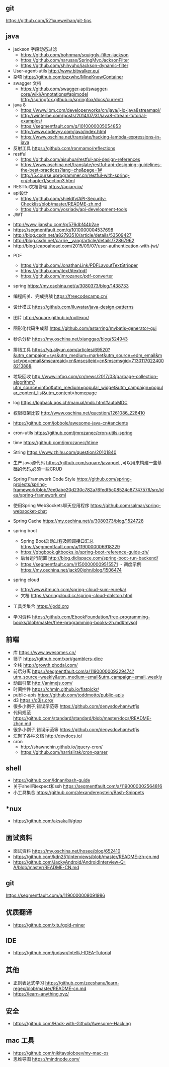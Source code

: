 ## git

https://github.com/521xueweihan/git-tips
## java
+ jackson 字段动态过滤 
  - https://github.com/bohnman/squiggly-filter-jackson
  - https://github.com/narusas/SpringMvcJacksonFilter
  - https://github.com/shihyuho/jackson-dynamic-filter
+ User-agent-utils http://www.bitwalker.eu/
+ 杂项 https://github.com/pzxwhc/MineKnowContainer
+ swagger 文档 
  - https://github.com/swagger-api/swagger-core/wiki/Annotations#apimodel http://springfox.github.io/springfox/docs/current/
+ java 8 
  - https://www.ibm.com/developerworks/cn/java/j-lo-java8streamapi/
  - http://winterbe.com/posts/2014/07/31/java8-stream-tutorial-examples/
  - https://segmentfault.com/q/1010000005054853
  - http://www.codeyyy.com/java/index.html
  - https://www.oschina.net/translate/hacking-lambda-expressions-in-java
+ 反射工具 https://github.com/ronmamo/reflections
+ restful 
  - https://github.com/aisuhua/restful-api-design-references
  - https://www.oschina.net/translate/restful-api-designing-guidelines-the-best-practices?lang=chs&page=1#
  - http://5.course.uprogrammer.cn/restful-with-spring-cn/chapter1/section3.html
+ RESTful文档管理 https://apiary.io/ 
+ api设计 
  - https://github.com/shieldfy/API-Security-Checklist/blob/master/README-zh.md
  - https://github.com/yosriady/api-development-tools
+ JWT 
- http://www.jianshu.com/p/576dbf44b2ae
- https://segmentfault.com/q/1010000004537698
- http://blog.csdn.net/a82793510/article/details/53509427
- http://blog.csdn.net/carrie__yang/article/details/72867962
- http://blog.leapoahead.com/2015/09/07/user-authentication-with-jwt/
+ PDF
  - https://github.com/JonathanLink/PDFLayoutTextStripper
  - https://github.com/itext/itextpdf
  - https://github.com/jmrozanec/pdf-converter
+ spring 
  https://my.oschina.net/u/3080373/blog/1438733

+ 编程闯关、完成挑战 https://freecodecamp.cn/
+ 设计模式 https://github.com/iluwatar/java-design-patterns
+ 图片 http://square.github.io/pollexor/
+ 图形化代码生成器 https://github.com/astarring/mybatis-generator-gui
+ 秒杀分析 https://my.oschina.net/xianggao/blog/524943
+ 排错工具 https://yq.aliyun.com/articles/69520?&utm_campaign=sys&utm_medium=market&utm_source=edm_email&msctype=email&mscareaid=cn&mscsiteid=cn&mscmsgid=7130117022400821388&
+ 垃圾回收 http://www.infoq.com/cn/news/2017/03/garbage-collection-algorithm?utm_source=infoq&utm_medium=popular_widget&utm_campaign=popular_content_list&utm_content=homepage
+ log https://logback.qos.ch/manual/mdc.html#autoMDC
+ 权限框架比较 http://www.oschina.net/question/1261086_228410
+ https://github.com/jobbole/awesome-java-cn#ancients
+ cron-utils https://github.com/jmrozanec/cron-utils-spring
+ time https://github.com/jmrozanec/htime
+ String https://www.zhihu.com/question/20101840
+ 生产.java源代码 https://github.com/square/javapoet ,可以用来构建一些基础的代码,必须一些CRUD
+ Spring Framework Code Style https://github.com/spring-projects/spring-framework/blob/7ee0abe20d230c782a76fedf5c08524c87747576/src/idea/spring-framework.xml
+ 使用Spring WebSockets聊天应用程序 https://github.com/salmar/spring-websocket-chat
+ Spring Cache https://my.oschina.net/u/3080373/blog/1524728
+ spring boot 
  - Spring Boot启动过程及回调接口汇总 https://segmentfault.com/a/1190000006918229
  - https://qbgbook.gitbooks.io/spring-boot-reference-guide-zh/
  - 后台运行配置 http://blog.didispace.com/spring-boot-run-backend/
  - https://segmentfault.com/l/1500000009515571
  - 调度示例 https://my.oschina.net/jack90john/blog/1506474
  
+ spring cloud 
  - http://www.itmuch.com/spring-cloud-sum-eureka/
  - 文档 https://springcloud.cc/spring-cloud-dalston.html

+ 工具类集合 https://jodd.org

+ 学习资料 https://github.com/EbookFoundation/free-programming-books/blob/master/free-programming-books-zh.md#mysql

## 前端
+ 库 https://www.awesomes.cn/
+ 筛子 https://github.com/xori/gamblers-dice
+ 全栈 http://growth.phodal.com/
+ 前后分离 https://segmentfault.com/a/1190000009329474?utm_source=weekly&utm_medium=email&utm_campaign=email_weekly
+ 动画引擎 http://animejs.com/
+ 时间控件 https://chmln.github.io/flatpickr/
+ public-apis https://github.com/toddmotto/public-apis
+ d3 https://d3js.org/
+ 很多小例子,错误示范等 https://github.com/denysdovhan/wtfjs
+ 代码规范 https://github.com/standard/standard/blob/master/docs/README-zhcn.md
+ 很多小例子,错误示范等 https://github.com/denysdovhan/wtfjs
+ 汇聚了各种文档 http://devdocs.io/
+ cron 
  - http://shawnchin.github.io/jquery-cron/
  - https://github.com/harrisiirak/cron-parser
## shell 
+ https://github.com/Idnan/bash-guide
+ 关于shell和expect和ssh https://segmentfault.com/a/1190000002564816
+ 小工具集合 https://github.com/alexanderepstein/Bash-Snippets
## *nux
+ https://github.com/aksakalli/gtop

## 面试资料
+ 面试资料 https://my.oschina.net/hosee/blog/652410
+ https://github.com/kdn251/interviews/blob/master/README-zh-cn.md
+ https://github.com/JackyAndroid/AndroidInterview-Q-A/blob/master/README-CN.md
## git
https://segmentfault.com/a/1190000008091986

## 优质翻译
+ https://github.com/xitu/gold-miner

## IDE
+ https://github.com/judasn/IntelliJ-IDEA-Tutorial

## 其他
+ 正则表达式学习 https://github.com/zeeshanu/learn-regex/blob/master/README-cn.md
+ https://learn-anything.xyz/
## 安全
+ https://github.com/Hack-with-Github/Awesome-Hacking
## mac 工具
+ https://github.com/nikitavoloboev/my-mac-os
+ 思维导图 https://mindnode.com/



